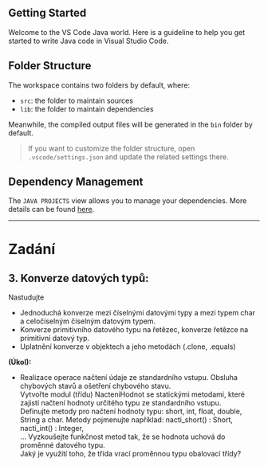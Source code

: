 ## Getting Started

Welcome to the VS Code Java world. Here is a guideline to help you get started to write Java code in Visual Studio Code.

## Folder Structure

The workspace contains two folders by default, where:

- `src`: the folder to maintain sources
- `lib`: the folder to maintain dependencies

Meanwhile, the compiled output files will be generated in the `bin` folder by default.

> If you want to customize the folder structure, open `.vscode/settings.json` and update the related settings there.

## Dependency Management

The `JAVA PROJECTS` view allows you to manage your dependencies. More details can be found [here](https://github.com/microsoft/vscode-java-dependency#manage-dependencies).

- - -  
# Zadání
## 3. Konverze datových typů:  
Nastudujte 
- Jednoduchá konverze mezi číselnými datovými typy a mezi typem char a celočíselným číselným datovým typem. 
- Konverze primitivního datového typu na řetězec, konverze řetězce na primitivní datový typ. 
- Uplatnění konverze v objektech a jeho metodách (.clone, .equals)

**(Úkol):** 
- Realizace operace načtení údaje ze standardního vstupu. Obsluha chybových stavů a ošetření chybového stavu.   
Vytvořte modul (třídu) NacteniHodnot se statickými metodami, které zajistí načtení hodnoty určitého typu ze standardního vstupu.  
Definujte metody pro načtení hodnoty typu: short, int, float, double, String a char. 
Metody pojmenujte například: nacti_short() : Short, nacti_int() : Integer,  
 … Vyzkoušejte funkčnost metod tak, že se hodnota uchová do proměnné datového typu.  
 Jaký je využití toho, že třída vrací proměnnou typu obalovací třídy?